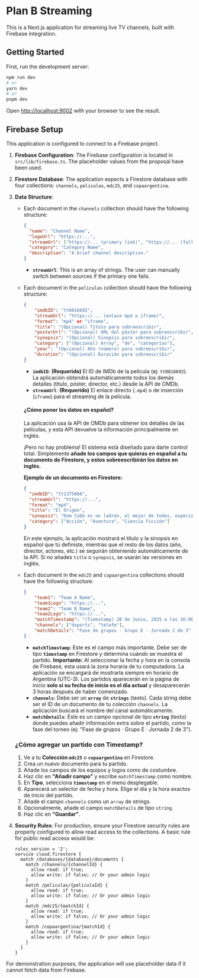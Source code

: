 # Plan B Streaming

This is a Next.js application for streaming live TV channels, built with Firebase integration.

## Getting Started

First, run the development server:

```bash
npm run dev
# or
yarn dev
# or
pnpm dev
```

Open [http://localhost:9002](http://localhost:9002) with your browser to see the result.

## Firebase Setup

This application is configured to connect to a Firebase project.

1.  **Firebase Configuration**: The Firebase configuration is located in `src/lib/firebase.ts`. The placeholder values from the proposal have been used.

2.  **Firestore Database**: The application expects a Firestore database with four collections: `channels`, `peliculas`, `mdc25`, and `copaargentina`.

3.  **Data Structure**: 
    - Each document in the `channels` collection should have the following structure:
        ```json
        {
          "name": "Channel Name",
          "logoUrl": "https://...",
          "streamUrl": ["https://... (primary link)", "https://... (fallback link)"],
          "category": "Category Name",
          "description": "A brief channel description."
        }
        ```
        - **`streamUrl`**: This is an array of strings. The user can manually switch between sources if the primary one fails.

    - Each document in the `peliculas` collection should have the following structure:
        ```json
        {
            "imdbID": "tt0816692",
            "streamUrl": "https://... (enlace mp4 o iframe)",
            "format": "mp4" or "iframe",
            "title": "(Opcional) Título para sobreescribir",
            "posterUrl": "(Opcional) URL del póster para sobreescribir",
            "synopsis": "(Opcional) Sinopsis para sobreescribir",
            "category": ["(Opcional) Array", "de", "categorías"],
            "year": "(Opcional) Año (número) para sobreescribir",
            "duration": "(Opcional) Duración para sobreescribir"
        }
        ```
        - **`imdbID`**: **(Requerido)** El ID de IMDb de la película (ej: `tt0816692`). La aplicación obtendrá automáticamente todos los demás detalles (título, póster, director, etc.) desde la API de OMDb.
        - **`streamUrl`**: **(Requerido)** El enlace directo (`.mp4`) o de inserción (`iframe`) para el streaming de la película.
        
        #### ¿Cómo poner los datos en español?
        
        La aplicación usa la API de OMDb para obtener los detalles de las películas, y esta API devuelve la información principalmente en inglés.
        
        ¡Pero no hay problema! El sistema está diseñado para darte control total. Simplemente **añade los campos que quieras en español a tu documento de Firestore, y estos sobreescribirán los datos en inglés.**
        
        **Ejemplo de un documento en Firestore:**
        
        ```json
        {
          "imdbID": "tt1375666",
          "streamUrl": "https://...",
          "format": "mp4",
          "title": "El Origen",
          "synopsis": "Dom Cobb es un ladrón, el mejor de todos, especialista en el peligroso arte de la extracción: el robo de valiosos secretos desde las profundidades del subconsciente...",
          "category": ["Acción", "Aventura", "Ciencia Ficción"]
        }
        ```
        
        En este ejemplo, la aplicación mostrará el título y la sinopsis en español que tú definiste, mientras que el resto de los datos (año, director, actores, etc.) se seguirán obteniendo automáticamente de la API. Si no añades `title` o `synopsis`, se usarán las versiones en inglés.

    - Each document in the `mdc25` and `copaargentina` collections should have the following structure:
        ```json
        {
            "team1": "Team A Name",
            "team1Logo": "https://...",
            "team2": "Team B Name",
            "team2Logo": "https://...",
            "matchTimestamp": "(Timestamp) 20 de Junio, 2025 a las 16:00:00 (Hora de Argentina)",
            "channels": ["dsports", "telefe"],
            "matchDetails": "Fase de grupos · Grupo E · Jornada 2 de 3"
        }
        ```
        - **`matchTimestamp`**: Este es el campo más importante. Debe ser de tipo **`timestamp`** en Firestore y determina cuándo se muestra el partido. **Importante:** Al seleccionar la fecha y hora en la consola de Firebase, esta usará la zona horaria de tu computadora. La aplicación se encargará de mostrarla siempre en horario de Argentina (UTC-3). Los partidos aparecerán en la página de inicio **solo si su fecha de inicio es el día actual** y desaparecerán 3 horas después de haber comenzado.
        - **`channels`**: Debe ser un **`array`** de **`strings`** (texto). Cada string debe ser el ID de un documento de tu colección `channels`. La aplicación buscará el nombre del canal automáticamente.
        - **`matchDetails`**: Este es un campo opcional de tipo **`string`** (texto) donde puedes añadir información extra sobre el partido, como la fase del torneo (ej: "Fase de grupos · Grupo E · Jornada 2 de 3").


    ### ¿Cómo agregar un partido con Timestamp?

    1.  Ve a tu **Colección `mdc25`** o **`copaargentina`** en Firestore.
    2.  Crea un nuevo documento para tu partido.
    3.  Añade los campos de los equipos y logos como de costumbre.
    4.  Haz clic en **"Añadir campo"** y escribe `matchTimestamp` como nombre.
    5.  En **Tipo**, selecciona **`timestamp`** en el menú desplegable.
    6.  Aparecerá un selector de fecha y hora. Elige el día y la hora exactos de inicio del partido.
    7.  Añade el campo `channels` como un `array` de strings.
    8.  Opcionalmente, añade el campo `matchDetails` de tipo `string`.
    9.  Haz clic en **"Guardar"**.

4.  **Security Rules**: For production, ensure your Firestore security rules are properly configured to allow read access to the collections. A basic rule for public read access would be:
    ```
    rules_version = '2';
    service cloud.firestore {
      match /databases/{database}/documents {
        match /channels/{channelId} {
          allow read: if true;
          allow write: if false; // Or your admin logic
        }
        match /peliculas/{peliculaId} {
          allow read: if true;
          allow write: if false; // Or your admin logic
        }
        match /mdc25/{matchId} {
          allow read: if true;
          allow write: if false; // Or your admin logic
        }
        match /copaargentina/{matchId} {
          allow read: if true;
          allow write: if false; // Or your admin logic
        }
      }
    }
    ```

For demonstration purposes, the application will use placeholder data if it cannot fetch data from Firebase.

